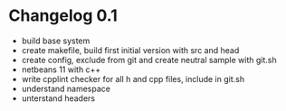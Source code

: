 <!-- 
aogonn - changelog
copyright by Marcel Ebbrecht, 2019 <marcel.ebbrecht@googlemail.com>
-->

# Changelog 0.1
* build base system
* create makefile, build first initial version with src and head
* create config, exclude from git and create neutral sample with git.sh
* netbeans 11 with c++
* write cpplint checker for all h and cpp files, include in git.sh
* understand namespace
* unterstand headers